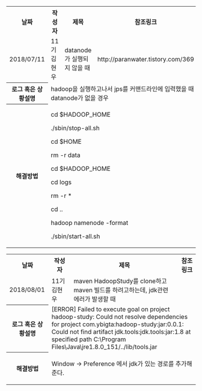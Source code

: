 <table>
  <tr>
    <th>날짜</th>
    <th>작성자</th>
    <th>제목</th> 
    <th>참조링크</th>
  </tr>
  <tr>
    <td>2018/07/11</td>
    <td>11기 김현우</td>
    <td>datanode가 실행되지 않을 때</td>
    <td>http://paranwater.tistory.com/369</td>
  </tr>
  <tr>
    <th>로그 혹은 상황설명</th>
    <td colspan="3">hadoop을 실행하고나서 jps를 커맨드라인에 입력했을 때 datanode가 없을 경우</td>
  </tr>
  <tr>
    <th>해결방법</th>
    <td colspan="3">
      <p>cd $HADOOP_HOME</p>
      <p>./sbin/stop-all.sh</p>
      <p>cd $HOME</p>
      <p>rm -r data</p>
      <p>cd $HADOOP_HOME</p>
      <p>cd logs</p>
      <p>rm -r *</p>
      <p>cd ..</p>
      <p>hadoop namenode -format</p>
      <p>./sbin/start-all.sh</p>
    </td>
  </tr>
</table>

<table>
  <tr>
    <th>날짜</th>
    <th>작성자</th>
    <th>제목</th> 
    <th>참조링크</th>
  </tr>
  <tr>
    <td>2018/08/01</td>
    <td>11기 김현우</td>
    <td>maven HadoopStudy를 clone하고 maven 빌드를 하려고하는데, jdk관련 에러가 발생할 때</td>
    <td></td>
  </tr>
  <tr>
    <th>로그 혹은 상황설명</th>
    <td colspan="3">[ERROR] Failed to execute goal on project hadoop-study: Could not resolve dependencies for project com.ybigta:hadoop-study:jar:0.0.1: Could not find artifact jdk.tools:jdk.tools:jar:1.8 at specified path C:\Program Files\Java\jre1.8.0_151/../lib/tools.jar </td>
  </tr>
  <tr>
    <th>해결방법</th>
    <td colspan="3">
      <p>Window -> Preference 에서 jdk가 있는 경로를 추가해준다.</p>
    </td>
  </tr>
</table>




